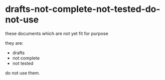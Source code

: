 # drafts-not-complete-not-tested-do-not-use

these documents which are not yet fit for purpose

they are:

* drafts
* not complete
* not tested

do not use them.

